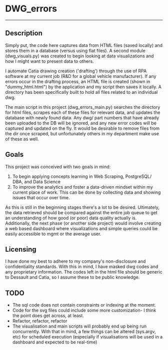 # DWG_errors 
---
## Description
Simply put, the code here captures data from HTML files (saved locally) and stores them in a database (versus using flat files). A second module (dwg_visuals.py) was created to begin looking at data visualizations and how I might want to present data to others. 

I automate Catia drawing creation ('drafting') through the use of RPA software at my current job (R&D for a global vehicle manufacturer). If any errors occur in the drafting process, an HTML file is created (shown in "dummy_html.html") by the application and my script then saves it locally.  A directory has been specifically built to hold all files related to an individual dwg. 

The main script in this project (dwg_errors_main.py) searches the directory for html files, scrapes each of these files for relevant data, and updates the database with newly found data. Any dwg/ part numbers that have already been uploaded to the DB will be ignored, and any new error codes will be captured and updated on the fly. It would be desirable to remove files from the dir once scraped, but unfortunately others in my department make use of these as well. 

## Goals
This project was conceived with two goals in mind:
1. To begin applying concepts learning in Web Scraping, PostgreSQL/ DBA, and Data Science
2. To improve the analytics and foster a data-driven mindset within my current place of work. This can be done by collecting data and showing issues that occur over time.

As this is still in the beginning stages there's a lot to be desired. Ultimately, the data retrieved should be compared against the entire job queue to get an understanding of how good (or poor) data quality actually is. Additionally, the next phase (or another side project) would involve creating a web based dashboard where visualizations and simple queries could be easily accessible to mgmt or the average user. 

##  Licensing 
I have done my best to adhere to my company's non-disclosure and confidentiality standards. With this in mind, I have masked dwg codes and any proprietary information. The codes left in the html file should be generic to Dessault and Catia, so I assume these to be public knowledge. 

## TODO
* The sql code does not contain constraints or indexing at the moment. 
* Code for the svg files could include some more customization- I think the point does get across, at least. 
* Refactor, refactor, refactor
* The visualisation and main scripts will probably end up being run concurrently. With that in mind, a few things can be altered (sys.argv, etc) for scheduled execution (especially if visualisations will be used in a dashboard and expected to be real-time)
